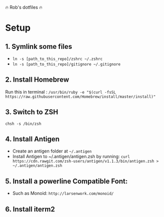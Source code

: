 :fire: Rob's dotfiles :fire:

# Setup
## 1. Symlink some files
  - `ln -s [path_to_this_repo]/zshrc ~/.zshrc`
  - `ln -s [path_to_this_repo]/gitignore ~/.gitignore`

## 2. Install Homebrew
Run this in terminal : `/usr/bin/ruby -e "$(curl -fsSL https://raw.githubusercontent.com/Homebrew/install/master/install)"`

## 3. Switch to ZSH
`chsh -s /bin/zsh`

## 4. Install Antigen
- Create an antigen folder at `~/.antigen`
- Install Antigen to ~/.antigen/antigen.zsh by running: `curl https://cdn.rawgit.com/zsh-users/antigen/v1.1.3/bin/antigen.zsh > ~/.antigen/antigen.zsh`

## 5. Install a powerline Compatible Font:
- Such as Monoid: `http://larsenwork.com/monoid/`

## 6. Install iterm2


